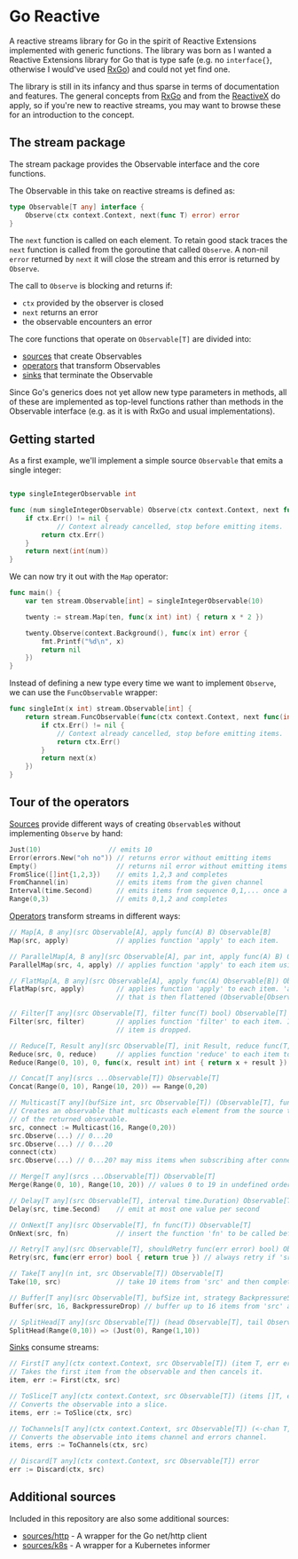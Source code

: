 Go Reactive
===========

A reactive streams library for Go in the spirit of Reactive Extensions implemented
with generic functions. The library was born as I wanted a Reactive Extensions library
for Go that is type safe (e.g. no `interface{}`, otherwise I would've used [RxGo](https://github.com/ReactiveX/RxGo))
and could not yet find one.

The library is still in its infancy and thus sparse in terms of documentation and features. The general concepts from
[RxGo](https://github.com/ReactiveX/RxGo) and from the [ReactiveX](http://reactivex.io/) do apply, so if you're
new to reactive streams, you may want to browse these for an introduction to the concept.

The stream package
------------------

The stream package provides the Observable interface and the core functions.

The Observable in this take on reactive streams is defined as:

```go
type Observable[T any] interface {
	Observe(ctx context.Context, next(func T) error) error
}
```

The `next` function is called on each element. To retain good stack traces the `next` function is called
from the goroutine that called `Observe`. A non-nil `error` returned by `next` it will close the stream and
this error is returned by `Observe`.

The call to `Observe` is blocking and returns if:
* `ctx` provided by the observer is closed
* `next` returns an error
* the observable encounters an error

The core functions that operate on `Observable[T]` are divided into:

* [sources](stream/sources.go) that create Observables
* [operators](stream/operators.go) that transform Observables
* [sinks](stream/sinks.go) that terminate the Observable

Since Go's generics does not yet allow new type parameters in methods, all of these
are implemented as top-level functions rather than methods in the Observable interface
(e.g. as it is with RxGo and usual implementations).

Getting started
---------------

As a first example, we'll implement a simple source `Observable` that emits a single integer:

```go

type singleIntegerObservable int

func (num singleIntegerObservable) Observe(ctx context.Context, next func(int) error) error {
	if ctx.Err() != nil {
        	// Context already cancelled, stop before emitting items.
		return ctx.Err()
	}
	return next(int(num))
}
```

We can now try it out with the `Map` operator:

```go
func main() {
	var ten stream.Observable[int] = singleIntegerObservable(10)

	twenty := stream.Map(ten, func(x int) int) { return x * 2 })

	twenty.Observe(context.Background(), func(x int) error {
		fmt.Printf("%d\n", x)
		return nil
	})
}
```

Instead of defining a new type every time we want to implement `Observe`, we can use the `FuncObservable`
wrapper:

```go
func singleInt(x int) stream.Observable[int] {
	return stream.FuncObservable(func(ctx context.Context, next func(int) error) error {
		if ctx.Err() != nil {
			// Context already cancelled, stop before emitting items.
			return ctx.Err()
		}
		return next(x)
	})
}
```

Tour of the operators
---------------------

[Sources](stream/sources.go) provide different ways of creating `Observable`s without
implementing `Observe` by hand:

```go
Just(10)                 // emits 10
Error(errors.New("oh no")) // returns error without emitting items
Empty()                    // returns nil error without emitting items
FromSlice([]int{1,2,3})    // emits 1,2,3 and completes
FromChannel(in)            // emits items from the given channel
Interval(time.Second)      // emits items from sequence 0,1,... once a second
Range(0,3)                 // emits 0,1,2 and completes
```

[Operators](stream/operators.go) transform streams in different ways:
```go
// Map[A, B any](src Observable[A], apply func(A) B) Observable[B]
Map(src, apply)            // applies function 'apply' to each item.

// ParallelMap[A, B any](src Observable[A], par int, apply func(A) B) Observable[B]
ParallelMap(src, 4, apply) // applies function 'apply' to each item using 4 parallel workers.

// FlatMap[A, B any](src Observable[A], apply func(A) Observable[B]) Observable[B]
FlatMap(src, apply)        // applies function 'apply' to each item. 'apply' returns an observable
                           // that is then flattened (Observable[Observable[B]] => Observable[B]).

// Filter[T any](src Observable[T], filter func(T) bool) Observable[T]
Filter(src, filter)        // applies function 'filter' to each item. If 'filter' returns false the
                           // item is dropped.

// Reduce[T, Result any](src Observable[T], init Result, reduce func(T, Result) Result) Observable[Result]
Reduce(src, 0, reduce)     // applies function 'reduce' to each item to "reduce" the stream into a single value.
Reduce(Range(0, 10), 0, func(x, result int) int { return x + result })

// Concat[T any](srcs ...Observable[T]) Observable[T]
Concat(Range(0, 10), Range(10, 20)) == Range(0,20)

// Multicast[T any](bufSize int, src Observable[T]) (Observable[T], func(context.Context) error)
// Creates an observable that multicasts each element from the source to all observers
// of the returned observable.
src, connect := Multicast(16, Range(0,20))
src.Observe(...) // 0...20
src.Observe(...) // 0...20
connect(ctx)
src.Observe(...) // 0...20? may miss items when subscribing after connect.

// Merge[T any](srcs ...Observable[T]) Observable[T]
Merge(Range(0, 10), Range(10, 20)) // values 0 to 19 in undefined order

// Delay[T any](src Observable[T], interval time.Duration) Observable[T]
Delay(src, time.Second)    // emit at most one value per second

// OnNext[T any](src Observable[T], fn func(T)) Observable[T]
OnNext(src, fn)            // insert the function 'fn' to be called before each item

// Retry[T any](src Observable[T], shouldRetry func(err error) bool) Observable[T]
Retry(src, func(err error) bool { return true }) // always retry if 'src' completes with error

// Take[T any](n int, src Observable[T]) Observable[T]
Take(10, src)              // take 10 items from 'src' and then complete it.

// Buffer[T any](src Observable[T], bufSize int, strategy BackpressureStrategy) Observable[T]
Buffer(src, 16, BackpressureDrop) // buffer up to 16 items from 'src' and drop items if buffer is full

// SplitHead[T any](src Observable[T]) (head Observable[T], tail Observable[T])
SplitHead(Range(0,10)) => (Just(0), Range(1,10))
```

[Sinks](stream/sinks.go) consume streams:
```go
// First[T any](ctx context.Context, src Observable[T]) (item T, err error)
// Takes the first item from the observable and then cancels it.
item, err := First(ctx, src)

// ToSlice[T any](ctx context.Context, src Observable[T]) (items []T, err error)
// Converts the observable into a slice.
items, err := ToSlice(ctx, src)

// ToChannels[T any](ctx context.Context, src Observable[T]) (<-chan T, <-chan error)
// Converts the observable into items channel and errors channel.
items, errs := ToChannels(ctx, src)

// Discard[T any](ctx context.Context, src Observable[T]) error
err := Discard(ctx, src)
```

Additional sources
------------------

Included in this repository are also some additional sources:
* [sources/http](sources/http/http.go) - A wrapper for the Go net/http client
* [sources/k8s](sources/k8s/k8s.go) - A wrapper for a Kubernetes informer
